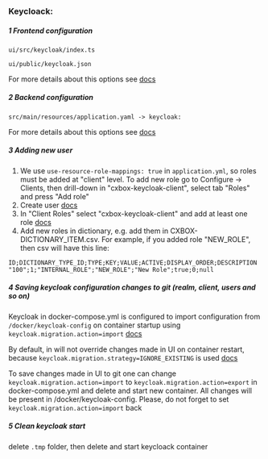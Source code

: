 ### Keycloack:
##### 1 Frontend configuration
`ui/src/keycloak/index.ts`

`ui/public/keycloak.json`
  
For more details about this options see [docs](https://www.keycloak.org/docs/latest/securing_apps/#_javascript_adapter)

##### 2 Backend configuration

 `src/main/resources/application.yaml -> keycloak:`

For more details about this options see [docs](https://www.keycloak.org/docs/latest/securing_apps/#_spring_boot_adapter)

##### 3 Adding new user
1) We use `use-resource-role-mappings: true` in `application.yml`, so roles must be added at "client" level. To add new role go to Configure -> Clients, then drill-down in "cxbox-keycloak-client", select tab "Roles" and press "Add role"
2) Create user [docs](https://www.keycloak.org/docs/latest/getting_started/#creating-a-realm-and-a-user)
3) In "Client Roles" select "cxbox-keycloak-client" and add at least one role  [docs](https://wjw465150.gitbooks.io/keycloak-documentation/content/server_admin/topics/roles/user-role-mappings.html)
4) Add new roles in dictionary, e.g. add them in CXBOX-DICTIONARY_ITEM.csv. For example, if you added role "NEW_ROLE", then csv will have this line:
```
ID;DICTIONARY_TYPE_ID;TYPE;KEY;VALUE;ACTIVE;DISPLAY_ORDER;DESCRIPTION
"100";1;"INTERNAL_ROLE";"NEW_ROLE";"New Role";true;0;null
```

##### 4 Saving keycloak configuration changes to git (realm, client, users and so on)
Keycloak in docker-compose.yml is configured to import configuration from `/docker/keycloak-config` on container startup using `keycloak.migration.action=import` [docs](https://access.redhat.com/documentation/en-us/red_hat_single_sign-on/7.0/html/server_administration_guide/export_import)

By default, in will not override changes made in UI on container restart, because `keycloak.migration.strategy=IGNORE_EXISTING` is used [docs](https://access.redhat.com/documentation/en-us/red_hat_single_sign-on/7.0/html/server_administration_guide/export_import)

To save changes made in UI to git one can change `keycloak.migration.action=import` to
`keycloak.migration.action=export` in docker-compose.yml
and delete and start new container. All changes will be present in /docker/keycloak-config. Please, do not forget to set `keycloak.migration.action=import` back

##### 5 Clean keycloak start
delete `.tmp` folder, then delete and start keycloack container
